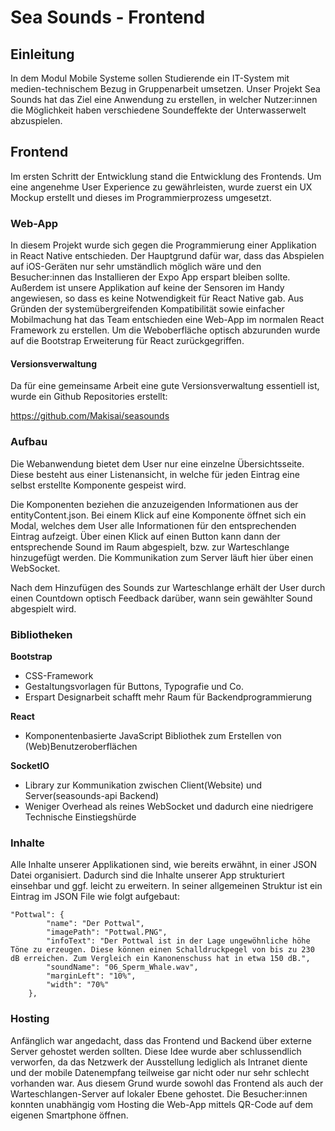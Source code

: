 # Sea Sounds - Frontend

## Einleitung
In dem Modul Mobile Systeme sollen Studierende ein IT-System mit medien-technischem Bezug in Gruppenarbeit umsetzen. Unser Projekt Sea Sounds hat das Ziel eine Anwendung zu erstellen, in welcher Nutzer:innen die Möglichkeit haben verschiedene Soundeffekte der Unterwasserwelt abzuspielen. 

## Frontend
Im ersten Schritt der Entwicklung stand die Entwicklung des Frontends. Um eine angenehme User Experience zu gewährleisten, wurde zuerst ein UX Mockup erstellt und dieses im Programmierprozess umgesetzt. 

### Web-App
In diesem Projekt wurde sich gegen die Programmierung einer Applikation in React Native entschieden. Der Hauptgrund dafür war, dass das Abspielen auf iOS-Geräten nur sehr umständlich möglich wäre und den Besucher:innen das Installieren der Expo App erspart bleiben sollte. Außerdem ist unsere Applikation auf keine der Sensoren im Handy angewiesen, so dass es keine Notwendigkeit für React Native gab. Aus Gründen der systemübergreifenden Kompatibilität sowie einfacher Mobilmachung hat das Team entschieden eine Web-App im normalen React Framework zu erstellen. Um die Weboberfläche optisch abzurunden wurde auf die Bootstrap Erweiterung für React zurückgegriffen.

#### Versionsverwaltung
Da für eine gemeinsame Arbeit eine gute Versionsverwaltung essentiell ist, wurde ein Github Repositories erstellt: 

https://github.com/Makisai/seasounds  

### Aufbau
Die Webanwendung bietet dem User nur eine einzelne Übersichtsseite. Diese besteht aus einer Listenansicht, in welche für jeden Eintrag eine selbst erstellte Komponente gespeist wird. 

Die Komponenten beziehen die anzuzeigenden Informationen aus der entityContent.json. Bei einem Klick auf eine Komponente öffnet sich ein Modal, welches dem User alle Informationen für den entsprechenden Eintrag aufzeigt. Über einen Klick auf einen Button kann dann der entsprechende Sound im Raum abgespielt, bzw. zur Warteschlange hinzugefügt werden. Die Kommunikation zum Server läuft hier über einen WebSocket.

Nach dem Hinzufügen des Sounds zur Warteschlange erhält der User durch einen Countdown optisch Feedback darüber, wann sein gewählter Sound abgespielt wird.

### Bibliotheken
**Bootstrap**
- CSS-Framework
- Gestaltungsvorlagen für Buttons, Typografie und Co. 
- Erspart Designarbeit schafft mehr Raum für Backendprogrammierung

**React**
- Komponentenbasierte JavaScript Bibliothek zum Erstellen von (Web)Benutzeroberflächen

**SocketIO**
- Library zur Kommunikation zwischen Client(Website) und Server(seasounds-api Backend)
- Weniger Overhead als reines WebSocket und dadurch eine niedrigere Technische Einstiegshürde

### Inhalte
Alle Inhalte unserer Applikationen sind, wie bereits erwähnt, in einer JSON Datei organisiert. Dadurch sind die Inhalte unserer App strukturiert einsehbar und ggf. leicht zu erweitern. In seiner allgemeinen Struktur ist ein Eintrag im  JSON File wie folgt aufgebaut:

```
"Pottwal": {
        "name": "Der Pottwal",
        "imagePath": "Pottwal.PNG",
        "infoText": "Der Pottwal ist in der Lage ungewöhnliche höhe Töne zu erzeugen. Diese können einen Schalldruckpegel von bis zu 230 dB erreichen. Zum Vergleich ein Kanonenschuss hat in etwa 150 dB.",
        "soundName": "06_Sperm_Whale.wav",
        "marginLeft": "10%",
        "width": "70%"
    },
```

### Hosting
Anfänglich war angedacht, dass das Frontend und Backend über externe Server gehostet werden sollten. Diese Idee wurde aber schlussendlich verworfen, da das Netzwerk der Ausstellung lediglich als Intranet diente und der mobile Datenempfang teilweise gar nicht oder nur sehr schlecht vorhanden war. Aus diesem Grund wurde sowohl das Frontend als auch der Warteschlangen-Server auf lokaler Ebene gehostet. Die Besucher:innen konnten unabhängig vom Hosting die Web-App mittels QR-Code auf dem eigenen Smartphone öffnen. 

